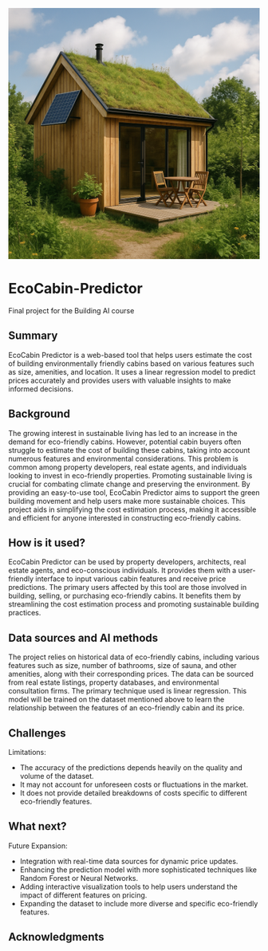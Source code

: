 ![EcoCabin](/EcoCabin.png)

# EcoCabin-Predictor

Final project for the Building AI course


## Summary

EcoCabin Predictor is a web-based tool that helps users estimate the cost of building environmentally friendly cabins based on various features such as size, amenities, and location. It uses a linear regression model to predict prices accurately and provides users with valuable insights to make informed decisions.


## Background

The growing interest in sustainable living has led to an increase in the demand for eco-friendly cabins. However, potential cabin buyers often struggle to estimate the cost of building these cabins, taking into account numerous features and environmental considerations. This problem is common among property developers, real estate agents, and individuals looking to invest in eco-friendly properties. Promoting sustainable living is crucial for combating climate change and preserving the environment. By providing an easy-to-use tool, EcoCabin Predictor aims to support the green building movement and help users make more sustainable choices. This project aids in simplifying the cost estimation process, making it accessible and efficient for anyone interested in constructing eco-friendly cabins.


## How is it used?

EcoCabin Predictor can be used by property developers, architects, real estate agents, and eco-conscious individuals. It provides them with a user-friendly interface to input various cabin features and receive price predictions. The primary users affected by this tool are those involved in building, selling, or purchasing eco-friendly cabins. It benefits them by streamlining the cost estimation process and promoting sustainable building practices.


## Data sources and AI methods

The project relies on historical data of eco-friendly cabins, including various features such as size, number of bathrooms, size of sauna, and other amenities, along with their corresponding prices. The data can be sourced from real estate listings, property databases, and environmental consultation firms. The primary technique used is linear regression. This model will be trained on the dataset mentioned above to learn the relationship between the features of an eco-friendly cabin and its price.


## Challenges

Limitations:
* The accuracy of the predictions depends heavily on the quality and volume of the dataset.
* It may not account for unforeseen costs or fluctuations in the market.
* It does not provide detailed breakdowns of costs specific to different eco-friendly features.


## What next?

Future Expansion:
* Integration with real-time data sources for dynamic price updates.
* Enhancing the prediction model with more sophisticated techniques like Random Forest or Neural Networks.
* Adding interactive visualization tools to help users understand the impact of different features on pricing.
* Expanding the dataset to include more diverse and specific eco-friendly features.


## Acknowledgments
